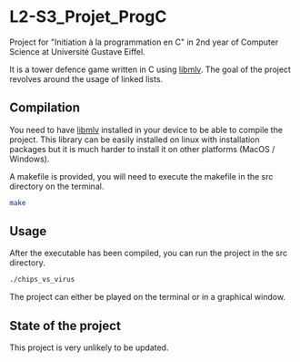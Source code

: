 # L2-S3_Projet_ProgC

Project for "Initiation à la programmation en C" in 2nd year of Computer Science at Université Gustave Eiffel.

It is a tower defence game written in C using [libmlv](http://www-igm.univ-mlv.fr/~boussica/mlv/index.html). The goal of the project revolves around the usage of linked lists.

## Compilation

You need to have [libmlv](http://www-igm.univ-mlv.fr/~boussica/mlv/index.html) installed in your device to be able to compile the project. This library can be easily installed on linux with installation packages but it is much harder to install it on other platforms (MacOS / Windows).

A makefile is provided, you will need to execute the makefile in the src directory on the terminal.
```bash
make
```

## Usage

After the executable has been compiled, you can run the project in the src directory.
```bash
./chips_vs_virus
```

The project can either be played on the terminal or in a graphical window.

## State of the project

This project is very unlikely to be updated.
